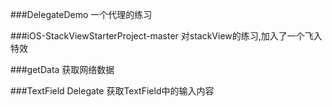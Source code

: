 ###DelegateDemo
一个代理的练习


###iOS-StackViewStarterProject-master
对stackView的练习,加入了一个飞入特效

###getData
获取网络数据

###TextField Delegate
获取TextField中的输入内容
